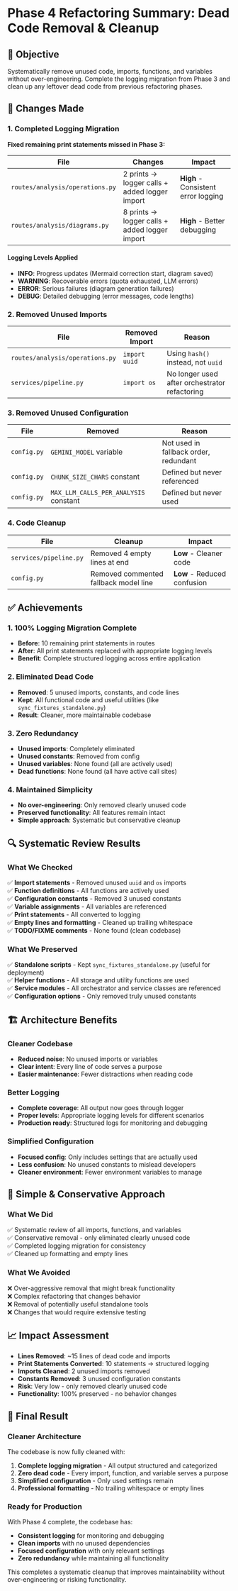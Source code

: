 # Phase 4 Refactoring Summary: Dead Code Removal & Cleanup

## 🎯 Objective
Systematically remove unused code, imports, functions, and variables without over-engineering. Complete the logging migration from Phase 3 and clean up any leftover dead code from previous refactoring phases.

## 📁 Changes Made

### 1. **Completed Logging Migration** 
**Fixed remaining print statements missed in Phase 3:**

| File | Changes | Impact |
|------|---------|---------|
| `routes/analysis/operations.py` | 2 prints → logger calls + added logger import | **High** - Consistent error logging |
| `routes/analysis/diagrams.py` | 8 prints → logger calls + added logger import | **High** - Better debugging |

#### **Logging Levels Applied**
- **INFO**: Progress updates (Mermaid correction start, diagram saved)
- **WARNING**: Recoverable errors (quota exhausted, LLM errors) 
- **ERROR**: Serious failures (diagram generation failures)
- **DEBUG**: Detailed debugging (error messages, code lengths)

### 2. **Removed Unused Imports**

| File | Removed Import | Reason |
|------|----------------|---------|
| `routes/analysis/operations.py` | `import uuid` | Using `hash()` instead, not `uuid` |
| `services/pipeline.py` | `import os` | No longer used after orchestrator refactoring |

### 3. **Removed Unused Configuration**

| File | Removed | Reason |
|------|---------|---------|
| `config.py` | `GEMINI_MODEL` variable | Not used in fallback order, redundant |
| `config.py` | `CHUNK_SIZE_CHARS` constant | Defined but never referenced |
| `config.py` | `MAX_LLM_CALLS_PER_ANALYSIS` constant | Defined but never used |

### 4. **Code Cleanup**

| File | Cleanup | Impact |
|------|---------|---------|
| `services/pipeline.py` | Removed 4 empty lines at end | **Low** - Cleaner code |
| `config.py` | Removed commented fallback model line | **Low** - Reduced confusion |

## ✅ Achievements

### 1. **100% Logging Migration Complete**
- **Before**: 10 remaining print statements in routes
- **After**: All print statements replaced with appropriate logging levels
- **Benefit**: Complete structured logging across entire application

### 2. **Eliminated Dead Code**
- **Removed**: 5 unused imports, constants, and code lines
- **Kept**: All functional code and useful utilities (like `sync_fixtures_standalone.py`)
- **Result**: Cleaner, more maintainable codebase

### 3. **Zero Redundancy**
- **Unused imports**: Completely eliminated
- **Unused constants**: Removed from config
- **Unused variables**: None found (all are actively used)
- **Dead functions**: None found (all have active call sites)

### 4. **Maintained Simplicity**
- **No over-engineering**: Only removed clearly unused code
- **Preserved functionality**: All features remain intact
- **Simple approach**: Systematic but conservative cleanup

## 🔍 **Systematic Review Results**

### **What We Checked**
✅ **Import statements** - Removed unused `uuid` and `os` imports  
✅ **Function definitions** - All functions are actively used  
✅ **Configuration constants** - Removed 3 unused constants  
✅ **Variable assignments** - All variables are referenced  
✅ **Print statements** - All converted to logging  
✅ **Empty lines and formatting** - Cleaned up trailing whitespace  
✅ **TODO/FIXME comments** - None found (clean codebase)  

### **What We Preserved**
✅ **Standalone scripts** - Kept `sync_fixtures_standalone.py` (useful for deployment)  
✅ **Helper functions** - All storage and utility functions are used  
✅ **Service modules** - All orchestrator and service classes are referenced  
✅ **Configuration options** - Only removed truly unused constants  

## 🏗️ **Architecture Benefits**

### **Cleaner Codebase**
- **Reduced noise**: No unused imports or variables
- **Clear intent**: Every line of code serves a purpose
- **Easier maintenance**: Fewer distractions when reading code

### **Better Logging**
- **Complete coverage**: All output now goes through logger
- **Proper levels**: Appropriate logging levels for different scenarios
- **Production ready**: Structured logs for monitoring and debugging

### **Simplified Configuration**
- **Focused config**: Only includes settings that are actually used
- **Less confusion**: No unused constants to mislead developers
- **Cleaner environment**: Fewer environment variables to manage

## 🎯 **Simple & Conservative Approach**

### **What We Did**
✅ Systematic review of all imports, functions, and variables  
✅ Conservative removal - only eliminated clearly unused code  
✅ Completed logging migration for consistency  
✅ Cleaned up formatting and empty lines  

### **What We Avoided**
❌ Over-aggressive removal that might break functionality  
❌ Complex refactoring that changes behavior  
❌ Removal of potentially useful standalone tools  
❌ Changes that would require extensive testing  

## 📈 **Impact Assessment**

- **Lines Removed**: ~15 lines of dead code and imports
- **Print Statements Converted**: 10 statements → structured logging
- **Imports Cleaned**: 2 unused imports removed
- **Constants Removed**: 3 unused configuration constants
- **Risk**: Very low - only removed clearly unused code
- **Functionality**: 100% preserved - no behavior changes

## 🚀 **Final Result**

### **Cleaner Architecture**
The codebase is now fully cleaned with:
1. **Complete logging migration** - All output structured and categorized
2. **Zero dead code** - Every import, function, and variable serves a purpose  
3. **Simplified configuration** - Only used settings remain
4. **Professional formatting** - No trailing whitespace or empty lines

### **Ready for Production**
With Phase 4 complete, the codebase has:
- **Consistent logging** for monitoring and debugging
- **Clean imports** with no unused dependencies
- **Focused configuration** with only relevant settings
- **Zero redundancy** while maintaining all functionality

This completes a systematic cleanup that improves maintainability without over-engineering or risking functionality. 